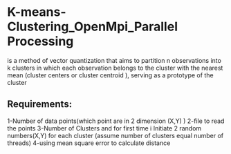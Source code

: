 # K-means-Clustering_OpenMpi_Parallel Processing
is a method of vector quantization that aims to partition n observations into k clusters in which each observation belongs to the cluster with the nearest mean (cluster centers or cluster centroid ), serving as a prototype of the cluster


## Requirements:
   1-Number of data points(which point are in 2 dimension (X,Y) )
   2-file to read the points
   3-Number of Clusters and for first time  i Initiate 2 random numbers(X,Y) for each cluster  (assume number of clusters equal number of threads)
   4-using mean square error to calculate distance
   
